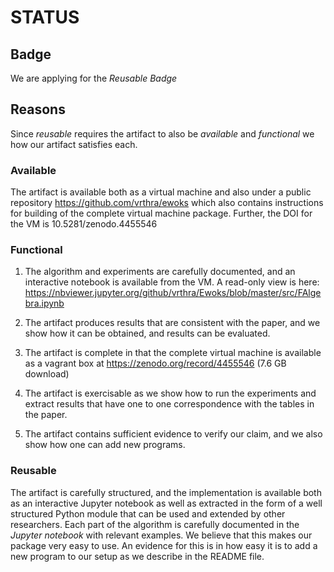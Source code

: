 # STATUS

## Badge

We are applying for the _Reusable Badge_

## Reasons

Since _reusable_ requires the artifact to also be _available_ and _functional_
we how our artifact satisfies each.

### Available

The artifact is available both as a virtual machine and also under a public
repository <https://github.com/vrthra/ewoks> which also contains
instructions for building of the complete virtual machine package. Further,
the DOI for the VM is 10.5281/zenodo.4455546

### Functional

1. The algorithm and experiments are carefully documented, and an interactive
   notebook is available from the VM. A read-only view is here:
   <https://nbviewer.jupyter.org/github/vrthra/Ewoks/blob/master/src/FAlgebra.ipynb>

2. The artifact produces results that are consistent with the paper, and we
   show how it can be obtained, and results can be evaluated.

3. The artifact is complete in that the complete virtual machine is available
   as a vagrant box at https://zenodo.org/record/4455546 (7.6 GB download)

4. The artifact is exercisable as we show how to run the experiments and
   extract results that have one to one correspondence with the tables in the
   paper.

5. The artifact contains sufficient evidence to verify our claim, and we also
   show how one can add new programs.

### Reusable

The artifact is carefully structured, and the implementation is available both
as an interactive Jupyter notebook as well as extracted in the form of a well
structured Python module that can be used and extended by other researchers.
Each part of the algorithm is carefully documented in the _Jupyter notebook_
with relevant examples.  We believe that this makes our package very easy to
use. An evidence for this is in how easy it is to add a new program to our setup
as we describe in the README file.

